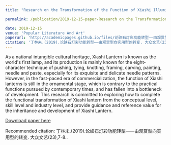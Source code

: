 ```yaml
---
title: "Research on the Transformation of the Function of Xiashi Illumination: the Transformation from Ornamental to Practical / 论硖石灯彩功能转型——由观赏型向实用型的转变"

permalink: /publication/2019-12-15-paper-Research on the Transformation of the Function of Xiashi Illumination: the Transformation from Ornamental to Practical-number-1

date: 2019-12-15 
venue: 'Popular Literature And Art'
paperurl: 'http://academicpages.github.io/files/论硖石灯彩功能转型——由观赏型向实用型的转变.pdf'
citation: '丁林未.(2019).论硖石灯彩功能转型——由观赏型向实用型的转变. 大众文艺(23),7-8.'
---
```

As a national intangible cultural heritage, Xiashi Lantern is known as the world's first lamp, and its production is mainly known for the eight-character technique of pushing, tying, knotting, framing, carving, painting, needle and paste, especially for its exquisite and delicate needle patterns. However, in the fast-paced era of commercialization, the function of Xiashi lanterns is still in the ornamental stage, which is contrary to the practical functions pursued by contemporary times, and has fallen into a bottleneck of development. This research is committed to exploring how to complete the functional transformation of Xiashi lantern from the conceptual level, skill level and industry level, and provide guidance and reference value for the inheritance and development of Xiashi Lantern.

[Download paper here](http://academicpages.github.io/files/论硖石灯彩功能转型——由观赏型向实用型的转变.pdf)

Recommended citation: 丁林未.(2019).论硖石灯彩功能转型——由观赏型向实用型的转变. 大众文艺(23),7-8..
